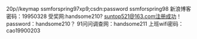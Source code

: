 20p//keymap
ssmforspring97xp9;csdn:password
ssmforspring98
新浪博客密码：19950328
受奖网:handsome210?
suntop521@163.com注册成功！
password：handsome210？
91问问调查网：handsome211
上班wifi密码：cao19900203